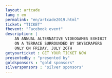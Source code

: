 ```yaml
---
layout: artcade
lang : en
permalink: "en/artcade2019.html"
ticket: "TICKET"
fbevent: "Facebook event"
description: |
    AN ANNUAL ALTERNATIVE VIDEOGAMES EXHIBIT
    ON A TERRACE SURROUNDED BY SKYSCRAPERS
    ONLY ON FRIDAY, JULY 26TH
getyourticket : GET YOUR TICKET NOW
presentedby : "presented by"
goldsponsors : "gold sponsors"
silversponsors : "silver sponsors"
---
```

